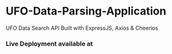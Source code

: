# UFO-Data-Parsing-Application

UFO Data Search API Built with ExpressJS, Axios &amp; Cheerios

### Live Deployment available at
